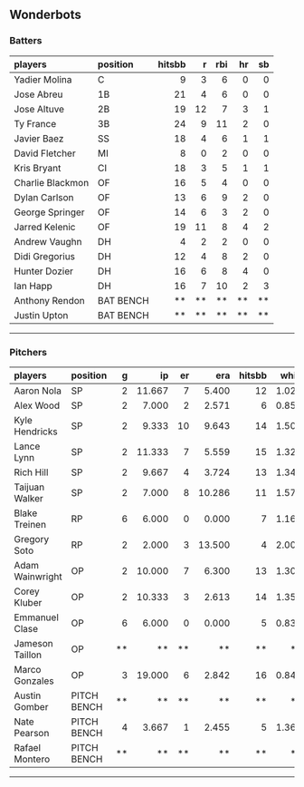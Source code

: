 ## Wonderbots

### Batters

 
|players          |position  | hitsbb|  r| rbi| hr| sb| 
|:----------------|:---------|------:|--:|---:|--:|--:| 
|Yadier Molina    |C         |      9|  3|   6|  0|  0| 
|Jose Abreu       |1B        |     21|  4|   6|  0|  0| 
|Jose Altuve      |2B        |     19| 12|   7|  3|  1| 
|Ty France        |3B        |     24|  9|  11|  2|  0| 
|Javier Baez      |SS        |     18|  4|   6|  1|  1| 
|David Fletcher   |MI        |      8|  0|   2|  0|  0| 
|Kris Bryant      |CI        |     18|  3|   5|  1|  1| 
|Charlie Blackmon |OF        |     16|  5|   4|  0|  0| 
|Dylan Carlson    |OF        |     13|  6|   9|  2|  0| 
|George Springer  |OF        |     14|  6|   3|  2|  0| 
|Jarred Kelenic   |OF        |     19| 11|   8|  4|  2| 
|Andrew Vaughn    |DH        |      4|  2|   2|  0|  0| 
|Didi Gregorius   |DH        |     12|  4|   8|  2|  0| 
|Hunter Dozier    |DH        |     16|  6|   8|  4|  0| 
|Ian Happ         |DH        |     16|  7|  10|  2|  3| 
|Anthony Rendon   |BAT BENCH |     **| **|  **| **| **| 
|Justin Upton     |BAT BENCH |     **| **|  **| **| **| 

* * *

### Pitchers

 
|players         |position    |  g|     ip| er|    era| hitsbb|  whip| so|  w| sv| 
|:---------------|:-----------|--:|------:|--:|------:|------:|-----:|--:|--:|--:| 
|Aaron Nola      |SP          |  2| 11.667|  7|  5.400|     12| 1.029| 17|  2|  0| 
|Alex Wood       |SP          |  2|  7.000|  2|  2.571|      6| 0.857| 11|  0|  0| 
|Kyle Hendricks  |SP          |  2|  9.333| 10|  9.643|     14| 1.500|  4|  0|  0| 
|Lance Lynn      |SP          |  2| 11.333|  7|  5.559|     15| 1.324| 11|  0|  0| 
|Rich Hill       |SP          |  2|  9.667|  4|  3.724|     13| 1.345| 13|  0|  0| 
|Taijuan Walker  |SP          |  2|  7.000|  8| 10.286|     11| 1.571|  4|  0|  0| 
|Blake Treinen   |RP          |  6|  6.000|  0|  0.000|      7| 1.167|  7|  0|  1| 
|Gregory Soto    |RP          |  2|  2.000|  3| 13.500|      4| 2.000|  3|  0|  0| 
|Adam Wainwright |OP          |  2| 10.000|  7|  6.300|     13| 1.300|  3|  0|  0| 
|Corey Kluber    |OP          |  2| 10.333|  3|  2.613|     14| 1.355|  8|  1|  0| 
|Emmanuel Clase  |OP          |  6|  6.000|  0|  0.000|      5| 0.833|  7|  1|  2| 
|Jameson Taillon |OP          | **|     **| **|     **|     **|    **| **| **| **| 
|Marco Gonzales  |OP          |  3| 19.000|  6|  2.842|     16| 0.842| 15|  2|  0| 
|Austin Gomber   |PITCH BENCH | **|     **| **|     **|     **|    **| **| **| **| 
|Nate Pearson    |PITCH BENCH |  4|  3.667|  1|  2.455|      5| 1.364|  6|  0|  0| 
|Rafael Montero  |PITCH BENCH | **|     **| **|     **|     **|    **| **| **| **| 


* * *



